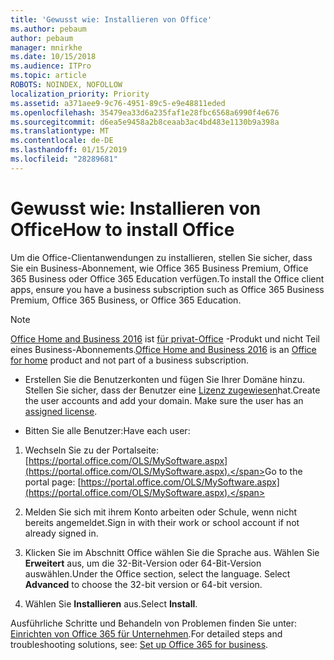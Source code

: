 ```yaml
---
title: 'Gewusst wie: Installieren von Office'
ms.author: pebaum
author: pebaum
manager: mnirkhe
ms.date: 10/15/2018
ms.audience: ITPro
ms.topic: article
ROBOTS: NOINDEX, NOFOLLOW
localization_priority: Priority
ms.assetid: a371aee9-9c76-4951-89c5-e9e48811eded
ms.openlocfilehash: 35479ea33d6a235faf1e28fbc6568a6990f4e676
ms.sourcegitcommit: d6ea5e9458a2b8ceaab3ac4bd483e1130b9a398a
ms.translationtype: MT
ms.contentlocale: de-DE
ms.lasthandoff: 01/15/2019
ms.locfileid: "28289681"
---
```

# <a name="how-to-install-office"></a><span data-ttu-id="23208-102">Gewusst wie: Installieren von Office</span><span class="sxs-lookup"><span data-stu-id="23208-102">How to install Office</span></span>

<span data-ttu-id="23208-103">Um die Office-Clientanwendungen zu installieren, stellen Sie sicher, dass Sie ein Business-Abonnement, wie Office 365 Business Premium, Office 365 Business oder Office 365 Education verfügen.</span><span class="sxs-lookup"><span data-stu-id="23208-103">To install the Office client apps, ensure you have a business subscription such as Office 365 Business Premium, Office 365 Business, or Office 365 Education.</span></span>
  
> [!NOTE]
> <span data-ttu-id="23208-104">[Office Home and Business 2016](https://products.office.com/home-and-business) ist [für privat-Office](https://support.office.com/article/28cbc8cf-1332-4f04-9123-9b660abb629e?wt.mc_id=Alchemy_ClientDIA.aspx) -Produkt und nicht Teil eines Business-Abonnements.</span><span class="sxs-lookup"><span data-stu-id="23208-104">[Office Home and Business 2016](https://products.office.com/home-and-business) is an [Office for home](https://support.office.com/article/28cbc8cf-1332-4f04-9123-9b660abb629e?wt.mc_id=Alchemy_ClientDIA.aspx) product and not part of a business subscription.</span></span> 
  
- <span data-ttu-id="23208-p101">Erstellen Sie die Benutzerkonten und fügen Sie Ihrer Domäne hinzu. Stellen Sie sicher, dass der Benutzer eine [Lizenz zugewiesen](https://support.office.com/article/997596b5-4173-4627-b915-36abac6786dc?wt.mc_id=Alchemy_ClientDIA.aspx)hat.</span><span class="sxs-lookup"><span data-stu-id="23208-p101">Create the user accounts and add your domain. Make sure the user has an [assigned license](https://support.office.com/article/997596b5-4173-4627-b915-36abac6786dc?wt.mc_id=Alchemy_ClientDIA.aspx).</span></span>
    
- <span data-ttu-id="23208-107">Bitten Sie alle Benutzer:</span><span class="sxs-lookup"><span data-stu-id="23208-107">Have each user:</span></span>
    
1. <span data-ttu-id="23208-108">Wechseln Sie zu der Portalseite: [https://portal.office.com/OLS/MySoftware.aspx](https://portal.office.com/OLS/MySoftware.aspx).</span><span class="sxs-lookup"><span data-stu-id="23208-108">Go to the portal page: [https://portal.office.com/OLS/MySoftware.aspx](https://portal.office.com/OLS/MySoftware.aspx).</span></span>
    
2. <span data-ttu-id="23208-109">Melden Sie sich mit ihrem Konto arbeiten oder Schule, wenn nicht bereits angemeldet.</span><span class="sxs-lookup"><span data-stu-id="23208-109">Sign in with their work or school account if not already signed in.</span></span>
    
3. <span data-ttu-id="23208-p102">Klicken Sie im Abschnitt Office wählen Sie die Sprache aus. Wählen Sie **Erweitert** aus, um die 32-Bit-Version oder 64-Bit-Version auswählen.</span><span class="sxs-lookup"><span data-stu-id="23208-p102">Under the Office section, select the language. Select **Advanced** to choose the 32-bit version or 64-bit version.</span></span> 
    
4. <span data-ttu-id="23208-112">Wählen Sie **Installieren** aus.</span><span class="sxs-lookup"><span data-stu-id="23208-112">Select **Install**.</span></span>
    
<span data-ttu-id="23208-113">Ausführliche Schritte und Behandeln von Problemen finden Sie unter: [Einrichten von Office 365 für Unternehmen](https://support.office.com/Article/6a3a29a0-e616-4713-99d1-15eda62d04fa?wt.mc_id=Alchemy_ClientDIA).</span><span class="sxs-lookup"><span data-stu-id="23208-113">For detailed steps and troubleshooting solutions, see: [Set up Office 365 for business](https://support.office.com/Article/6a3a29a0-e616-4713-99d1-15eda62d04fa?wt.mc_id=Alchemy_ClientDIA).</span></span>
  

